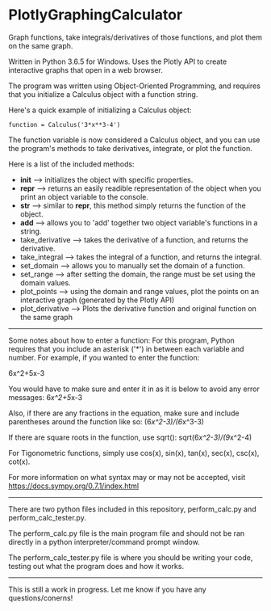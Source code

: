 # PlotlyGraphingCalculator
Graph functions, take integrals/derivatives of those functions, and plot them on the same graph.

Written in Python 3.6.5 for Windows. Uses the Plotly API to create interactive graphs that open in a web browser.

The program was written using Object-Oriented Programming, and requires that you initialize a Calculus object with a function string.

Here's a quick example of initializing a Calculus object:

    function = Calculus('3*x**3-4')

The function variable is now considered a Calculus object, and you can use the program's methods to take derivatives, integrate, or plot the function.

Here is a list of the included methods:
- __init__ --> initializes the object with specific properties.
- __repr__ --> returns an easily readible representation of the object when you print an object variable to the console.
- __str__ --> similar to __repr__, this method simply returns the function of the object.
- __add__ --> allows you to 'add' together two object variable's functions in a string.
- take_derivative --> takes the derivative of a function, and returns the derivative.
- take_integral --> takes the integral of a function, and returns the integral.
- set_domain --> allows you to manually set the domain of a function.
- set_range --> after setting the domain, the range must be set using the domain values.
- plot_points --> using the domain and range values, plot the points on an interactive graph (generated by the Plotly API)
- plot_derivative --> Plots the derivative function and original function on the same graph

********************************************************************************************************************************
Some notes about how to enter a function:
For this program, Python requires that you include an asterisk ('*') in between each variable and number. For example, if you wanted to enter the function:

6x^2+5x-3

You would have to make sure and enter it in as it is below to avoid any error messages: 
6*x^2+5*x-3

Also, if there are any fractions in the equation, make sure and include parentheses around the function like so:
(6*x^2-3)/(6*x^3-3)

If there are square roots in the function, use sqrt():
sqrt(6*x^2-3)/(9*x^2-4)

For Tigonometric functions, simply use cos(x), sin(x), tan(x), sec(x), csc(x), cot(x).

For more information on what syntax may or may not be accepted, visit https://docs.sympy.org/0.7.1/index.html
********************************************************************************************************************************

There are two python files included in this repository, perform_calc.py and perform_calc_tester.py.

The perform_calc.py file is the main program file and should not be ran directly in a python interpreter/command prompt window.

The perform_calc_tester.py file is where you should be writing your code, testing out what the program does and how it works.

********************************************************************************************************************************

This is still a work in progress. Let me know if you have any questions/conerns!
